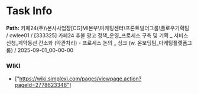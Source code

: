 # Task Info

**Path:** 카페24(주)\본사사업장\[CG]MI본부\마케팅센터\프론트빌더그룹\플로우기획팀 / cwlee01 / [333325] 카페24 후불 광고 정책_운영_프로세스 구축 및 기획 _ 서비스 신청_계약동선 간소화 (약관처리) - 프로세스 논의 _ 싱크 (w. 온보딩팀_마케팅플랫폼그룹) / 2025-09-01_00-00-00

### WIKI
- ["https://wiki.simplexi.com/pages/viewpage.action?pageId=2778623348"]

